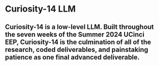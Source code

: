 # Curiosity-14 LLM

## Curiosity-14 is a low-level LLM. Built throughout the seven weeks of the Summer 2024 UCinci EEP, Curiosity-14 is the culmination of all of the research, coded deliverables, and painstaking patience as one final advanced deliverable.
